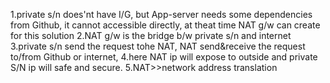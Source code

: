 1.private s/n does'nt have I/G, but App-server needs some dependencies from Github, it cannot accessible directly, at theat time NAT g/w can create for this solution
2.NAT g/w is the bridge b/w private s/n and internet
3.private s/n send the request tohe NAT, NAT send&receive the request to/from Github or internet,
4.here NAT ip will expose to outside and private S/N ip will safe and secure.
5.NAT>>network address translation
